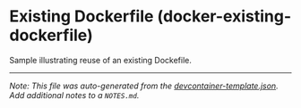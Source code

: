 
# Existing Dockerfile (docker-existing-dockerfile)

Sample illustrating reuse of an existing Dockefile.





---

_Note: This file was auto-generated from the [devcontainer-template.json](https://github.com/igecloudsdev/devcontainers/blob/main/src/docker-existing-dockerfile/devcontainer-template.json).  Add additional notes to a `NOTES.md`._
